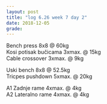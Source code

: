 ```yaml
---
layout: post
title: "log 6.26 week 7 day 2"
date: 2018-12-05
grade:
---
```


Bench press 8x8 @ 60kg     
Kosi potisak bučicama 3xmax. @ 15kg  
Cable crossover 3xmax. @ 9kg   

Uski bench 8x8 @ 52.5kg   
Tricpes pushdown 5xmax. @ 20kg   

A1 Zadnje rame 4xmax. @ 4kg  
A2 Lateralno rame 4xmax. @ 4kg  
